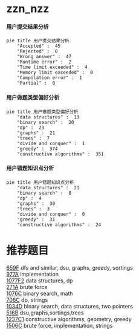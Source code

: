 # zzn_nzz

<!-- tabs:start -->



#### **用户提交结果分析**

```mermaid
pie title 用户提交结果分析
    "Accepted" :  45
    "Rejected" :  0
    "Wrong answer" :  47
    "Runtime error" :  2
    "Time limit exceeded" :  4
    "Memory limit exceeded" :  0
    "Compilation error" :  1
    "Partial" :  0
```

#### **用户做题类型偏好分析**

```mermaid
pie title 用户做题类型偏好分析
    "data structures" :  13
    "binary search" :  20
    "dp" :  23
    "graphs" :  21
    "trees" :  7
    "divide and conquer" :  1
    "greedy" :  374
    "constructive algorithms" :  351
```
#### **用户错题知识点分析**

```mermaid
pie title 用户错题知识点分析
    "data structures" :  21
    "binary search" :  8
    "dp" :  4
    "graphs" :  30
    "trees" :  3
    "divide and conquer" :  0
    "greedy" :  31
    "constructive algorithms" :  24
```



<!-- tabs:end -->
# 推荐题目
[659F](https://codeforces.com/contest/659/problem/F)		dfs and similar,
                        dsu,
                        graphs,
                        greedy,
                        sortings		  
[977A](https://codeforces.com/contest/977/problem/A)		implementation		  
[1077F2](https://codeforces.com/contest/1077F/problem/2)		data structures,
                        dp		  
[271A](https://codeforces.com/contest/271/problem/A)		brute force		  
[1076C](https://codeforces.com/contest/1076/problem/C)		binary search,
                        math		  
[706C](https://codeforces.com/contest/706/problem/C)		dp,
                        strings		  
[1034D](https://codeforces.com/contest/1034/problem/D)		binary search,
                        data structures,
                        two pointers		  
[516B](https://codeforces.com/contest/516/problem/B)		dsu,graphs,sortings,trees		  
[1237C1](https://codeforces.com/contest/1237C/problem/1)		constructive algorithms,
                        geometry,
                        greedy		  
[1506C](https://codeforces.com/contest/1506/problem/C)		brute force,
                        implementation,
                        strings		  
